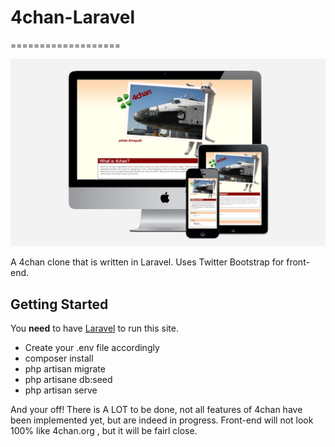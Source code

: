 # 4chan-Laravel
===================

![Mockup](mockup.png) 

A 4chan clone that is written in Laravel. Uses Twitter Bootstrap for front-end. 

Getting Started
-------------

You **need** to have [Laravel](https://laravel.com/) to run this site. 

* Create your .env file accordingly 
* composer install
* php artisan migrate
* php artisane db:seed
* php artisan serve

And your off! There is A LOT to be done, not all features of 4chan have been implemented yet, but are indeed in progress. Front-end will not look 100% like 4chan.org , but it will be fairl close. 
